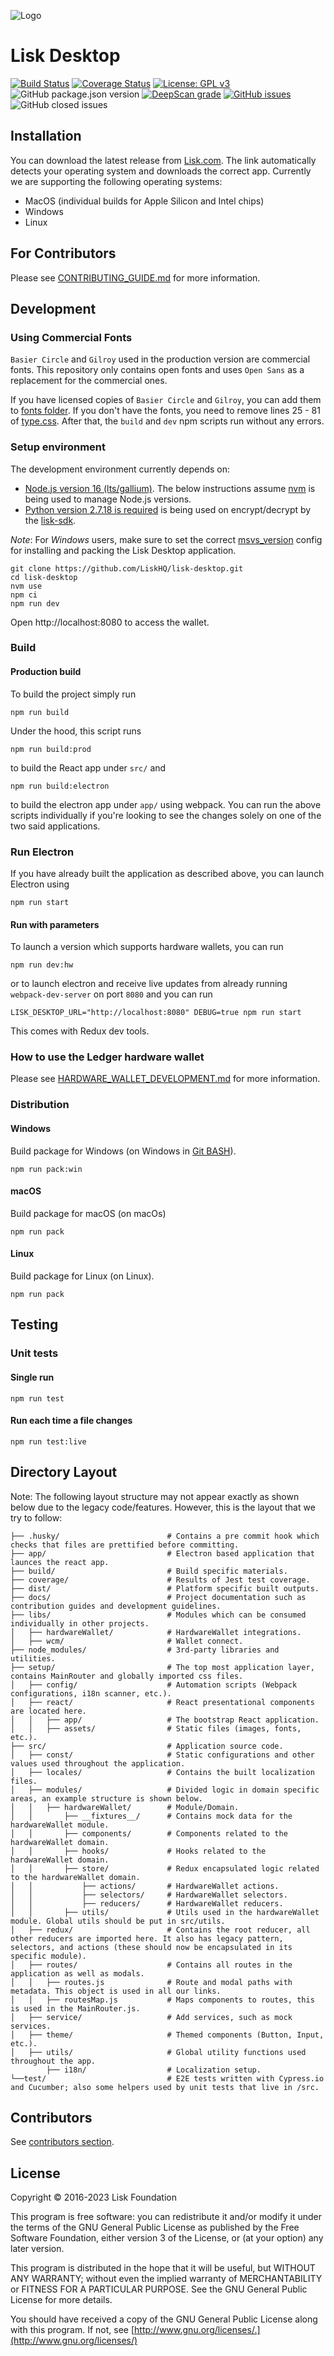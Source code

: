 ![Logo](./docs/assets/banner_desktop.png)

# Lisk Desktop

[![Build Status](https://jenkins.lisk.com/buildStatus/icon?job=lisk-desktop/development)](https://jenkins.lisk.com/job/lisk-desktop/job/development)
[![Coverage Status](https://coveralls.io/repos/github/LiskHQ/lisk-desktop/badge.svg?branch=development)](https://coveralls.io/github/LiskHQ/lisk-desktop?branch=development)
[![License: GPL v3](https://img.shields.io/badge/License-GPL%20v3-blue.svg)](http://www.gnu.org/licenses/gpl-3.0)
![GitHub package.json version](https://img.shields.io/github/package-json/v/LiskHQ/lisk-desktop)
[![DeepScan grade](https://deepscan.io/api/teams/6759/projects/8871/branches/113511/badge/grade.svg)](https://deepscan.io/wallet#view=project&tid=6759&pid=8871&bid=113511)
[![GitHub issues](https://img.shields.io/github/issues/LiskHQ/lisk-desktop)](https://github.com/LiskHQ/lisk-desktop/issues)
![GitHub closed issues](https://img.shields.io/github/issues-closed/liskhq/lisk-desktop)

## Installation

You can download the latest release from [Lisk.com](https://lisk.com/wallet). The link automatically detects your operating system and downloads the correct app. Currently we are supporting the following operating systems:

- MacOS (individual builds for Apple Silicon and Intel chips)
- Windows
- Linux

## For Contributors

Please see [CONTRIBUTING_GUIDE.md](/docs/CONTRIBUTING_GUIDE.md) for more information.

## Development

### Using Commercial Fonts

`Basier Circle` and `Gilroy` used in the production version are commercial fonts. This repository only contains open fonts and uses `Open Sans` as a replacement for the commercial ones.

If you have licensed copies of `Basier Circle` and `Gilroy`, you can add them to [fonts folder](./src/assets/fonts). If you don't have the fonts, you need to remove lines 25 - 81 of [type.css](./src/components/app/type.css). After that, the `build` and `dev` npm scripts run without any errors.

### Setup environment

The development environment currently depends on:

- [Node.js version 16 (lts/gallium)](https://nodejs.org/download/release/latest-v16.x/). The below instructions assume [nvm](https://github.com/nvm-sh/nvm) is being used to manage Node.js versions.
- [Python version 2.7.18 is required](https://www.python.org/downloads/release/python-2718/) is being used on encrypt/decrypt by the [lisk-sdk](https://github.com/LiskHQ/lisk-sdk/tree/development/sdk#dependencies).

_Note_:
For _Windows_ users, make sure to set the correct [msvs_version](https://www.npmjs.com/package/node-gyp#on-windows) config for installing and packing the Lisk Desktop application.

```
git clone https://github.com/LiskHQ/lisk-desktop.git
cd lisk-desktop
nvm use
npm ci
npm run dev
```

Open http://localhost:8080 to access the wallet.

### Build

#### Production build

To build the project simply run

```
npm run build
```

Under the hood, this script runs

```
npm run build:prod
```

to build the React app under `src/` and

```
npm run build:electron
```

to build the electron app under `app/` using webpack. You can run the above scripts individually if you're looking to see the changes solely on one of the two said applications.

### Run Electron

If you have already built the application as described above, you can launch Electron using

```
npm run start
```

#### Run with parameters

To launch a version which supports hardware wallets, you can run

```
npm run dev:hw
```

or to launch electron and receive live updates from already running `webpack-dev-server` on port `8080` and you can run

```
LISK_DESKTOP_URL="http://localhost:8080" DEBUG=true npm run start
```

This comes with Redux dev tools.

### How to use the Ledger hardware wallet

Please see [HARDWARE_WALLET_DEVELOPMENT.md](/docs/HARDWARE_WALLET_DEVELOPMENT.md) for more information.

### Distribution

#### Windows

Build package for Windows (on Windows in [Git BASH](https://git-for-windows.github.io/)).

```
npm run pack:win
```

#### macOS

Build package for macOS (on macOs)

```
npm run pack
```

#### Linux

Build package for Linux (on Linux).

```
npm run pack
```

## Testing

### Unit tests

#### Single run

```
npm run test
```

#### Run each time a file changes

```
npm run test:live
```

## Directory Layout

Note: The following layout structure may not appear exactly as shown below due to the legacy code/features. However, this is the layout that we try to follow:

```
├── .husky/                        # Contains a pre commit hook which checks that files are prettified before committing.
├── app/                           # Electron based application that launces the react app.
├── build/                         # Build specific materials.
├── coverage/                      # Results of Jest test coverage.
├── dist/                          # Platform specific built outputs.
├── docs/                          # Project documentation such as contribution guides and development guidelines.
├── libs/                          # Modules which can be consumed individually in other projects.
│   ├── hardwareWallet/            # HardwareWallet integrations.
│   ├── wcm/                       # Wallet connect.
├── node_modules/                  # 3rd-party libraries and utilities.
├── setup/                         # The top most application layer, contains MainRouter and globally imported css files.
│   ├── config/                    # Automation scripts (Webpack configurations, i18n scanner, etc.).
│   ├── react/                     # React presentational components are located here.
│   │   ├── app/                   # The bootstrap React application.
│   │   ├── assets/                # Static files (images, fonts, etc.).
├── src/                           # Application source code.
│   ├── const/                     # Static configurations and other values used throughout the application.
│   ├── locales/                   # Contains the built localization files.
│   ├── modules/                   # Divided logic in domain specific areas, an example structure is shown below.
│   │   ├── hardwareWallet/        # Module/Domain.
│   │       ├── __fixtures__/      # Contains mock data for the hardwareWallet module.
│   │       ├── components/        # Components related to the hardwareWallet domain.
│   │       ├── hooks/             # Hooks related to the hardwareWallet domain.
│   │       ├── store/             # Redux encapsulated logic related to the hardwareWallet domain.
│   │           ├── actions/       # HardwareWallet actions.
│   │           ├── selectors/     # HardwareWallet selectors.
│   │           ├── reducers/      # HardwareWallet reducers.
│   │       ├── utils/             # Utils used in the hardwareWallet module. Global utils should be put in src/utils.
│   ├── redux/                     # Contains the root reducer, all other reducers are imported here. It also has legacy pattern, selectors, and actions (these should now be encapsulated in its specific module).
│   ├── routes/                    # Contains all routes in the application as well as modals.
│   │   ├── routes.js              # Route and modal paths with metadata. This object is used in all our links.
│   │   ├── routesMap.js           # Maps components to routes, this is used in the MainRouter.js.
│   ├── service/                   # Add services, such as mock services.
│   ├── theme/                     # Themed components (Button, Input, etc.).
│   ├── utils/                     # Global utility functions used throughout the app.
        ├── i18n/                  # Localization setup.
└──test/                           # E2E tests written with Cypress.io and Cucumber; also some helpers used by unit tests that live in /src.
```

## Contributors

See [contributors section](https://github.com/LiskHQ/lisk-desktop/graphs/contributors).

## License

Copyright © 2016-2023 Lisk Foundation

This program is free software: you can redistribute it and/or modify it under the terms of the GNU General Public License as published by the Free Software Foundation, either version 3 of the License, or (at your option) any later version.

This program is distributed in the hope that it will be useful, but WITHOUT ANY WARRANTY; without even the implied warranty of MERCHANTABILITY or FITNESS FOR A PARTICULAR PURPOSE. See the GNU General Public License for more details.

You should have received a copy of the GNU General Public License along with this program. If not, see [http://www.gnu.org/licenses/.](http://www.gnu.org/licenses/)
